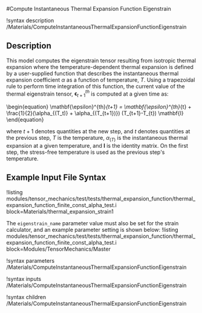 #Compute Instantaneous Thermal Expansion Function Eigenstrain

!syntax description /Materials/ComputeInstantaneousThermalExpansionFunctionEigenstrain
## Description

This model computes the eigenstrain tensor resulting from isotropic thermal expansion where the temperature-dependent thermal expansion is defined by a user-supplied function that describes the instantaneous thermal expansion coefficient $\alpha$ as a function of temperature, $T$.  Using a trapezoidal rule to perform time integration of this function, the current value of the thermal eigenstrain tensor, $\mathbf{\epsilon}^{th}_{t+1}$ is computed at a given time as:

\begin{equation}
\mathbf{\epsilon}^{th}_{t+1} = \mathbf{\epsilon}^{th}_{t} + \frac{1}{2}(\alpha_{(T_t)} + \alpha_{(T_{t+1})}) (T_{t+1}-T_{t}) \mathbf{I}
\end{equation}

where $t+1$ denotes quantities at the new step, and $t$ denotes quantities at the previous step, $T$ is the temperature, $\alpha_{(T)}$ is the instantaneous thermal expansion at a given temperature, and $\mathbf{I}$ is the identity matrix. On the first step, the stress-free temperature is used as the previous step's temperature.

## Example Input File Syntax
!listing modules/tensor_mechanics/test/tests/thermal_expansion_function/thermal_expansion_function_finite_const_alpha_test.i block=Materials/thermal_expansion_strain1

The `eigenstrain_name` parameter value must also be set for the strain calculator, and an example parameter setting is shown below:
!listing modules/tensor_mechanics/test/tests/thermal_expansion_function/thermal_expansion_function_finite_const_alpha_test.i block=Modules/TensorMechanics/Master

!syntax parameters /Materials/ComputeInstantaneousThermalExpansionFunctionEigenstrain

!syntax inputs /Materials/ComputeInstantaneousThermalExpansionFunctionEigenstrain

!syntax children /Materials/ComputeInstantaneousThermalExpansionFunctionEigenstrain
